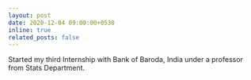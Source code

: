 ```yaml
---
layout: post
date: 2020-12-04 09:00:00+0530
inline: true
related_posts: false
---
```


Started my third Internship with Bank of Baroda, India under a professor from Stats Department.